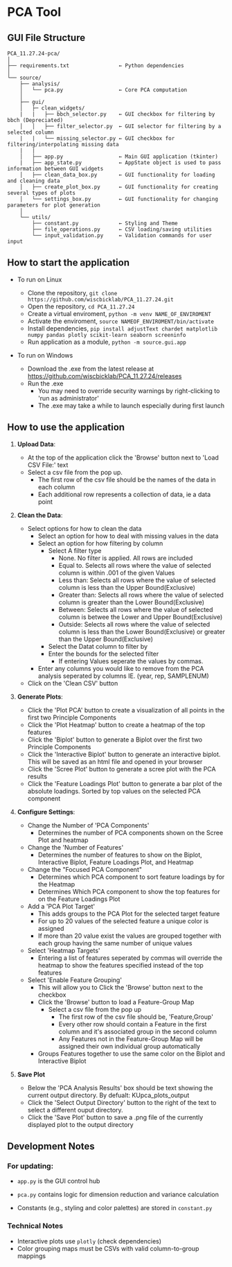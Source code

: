 # PCA Tool

## GUI File Structure

```
PCA_11.27.24-pca/
│
├── requirements.txt                ← Python dependencies
│
└── source/
    ├── analysis/
    │   └── pca.py                  ← Core PCA computation
    │
    ├── gui/
    │   ├─ clean_widgets/
    |   |   ├── bbch_selector.py    ← GUI checkbox for filtering by bbch (Depreciated)
    │   │   ├── filter_selector.py  ← GUI selector for filtering by a selected column
    |   |   └── missing_selector.py ← GUI checkbox for filtering/interpolating missing data
    |   |
    │   ├── app.py                  ← Main GUI application (tkinter)  
    |   ├── app_state.py            ← AppState object is used to pass information between GUI widgets
    │   ├── clean_data_box.py       ← GUI functionality for loading and cleaning data 
    │   ├── create_plot_box.py      ← GUI functionality for creating several types of plots
    │   └── settings_box.py         ← GUI functionality for changing parameters for plot generation
    │
    └── utils/
        ├── constant.py             ← Styling and Theme 
        ├── file_operations.py      ← CSV loading/saving utilities
        └── input_validation.py     ← Validation commands for user input
```

## How to start the application

- To run on Linux
  - Clone the repository, ```git clone https://github.com/wiscbicklab/PCA_11.27.24.git```
  - Open the repository, ```cd PCA_11.27.24```
  - Create a virtual enviroment, ```python -m venv NAME_OF_ENVIROMENT```
  - Activate the enviroment, ```source NAMEOF_ENVIROMENT/bin/activate```
  - Install dependencies, ```pip install adjustText chardet matplotlib numpy pandas plotly scikit-learn seaborn screeninfo```
  - Run application as a module, ```python -m source.gui.app```
    
- To run on Windows
  - Download the .exe from the latest release at https://github.com/wiscbicklab/PCA_11.27.24/releases
  - Run the .exe
    - You may need to override security warnings by right-clicking to 'run as administrator'
    - The .exe may take a while to launch especially during first launch

## How to use the application

1. **Upload Data**:
    - At the top of the application click the 'Browse' button next to 'Load CSV File:' text
    - Select a csv file from the pop up.
      - The first row of the csv file should be the names of the data in each column
      - Each additional row represents a collection of data, ie a data point

2. **Clean the Data**:
    - Select options for how to clean the data
      - Select an option for how to deal with missing values in the data
      - Select an option for how filtering by column
        - Select A filter type
          - None.         No filter is applied. All rows are included
          - Equal to.     Selects all rows where the value of selected column is within .001 of the given Values
          - Less than:    Selects all rows where the value of selected column is less than the Upper Bound(Exclusive)
          - Greater than: Selects all rows where the value of selected column is greater than the Lower Bound(Exclusive)
          - Between:      Selects all rows where the value of selected column is betwee the Lower and Upper Bound(Exclusive)
          - Outside:      Selects all rows where the value of selected column is less than the Lower Bound(Exclusive) or greater than the Upper Bound(Exclusive)
        - Select the Datat column to filter by
        - Enter the bounds for the selected filter
          - If entering Values seperate the values by commas.
      - Enter any columns you would like to remove from the PCA analysis seperated by columns
        IE. (year, rep, SAMPLENUM)
    - Click on the 'Clean CSV' button

3. **Generate Plots**:
    - Click the 'Plot PCA' button to create a visualization of all points in the first two Principle Components
    - Click the 'Plot Heatmap' button to create a heatmap of the top features
    - Click the 'Biplot' button to generate a Biplot over the first two Principle Components
    - Click the 'Interactive Biplot' button to generate an interactive biplot. This will be saved as an html file and opened in your browser
    - Click the 'Scree Plot' button to generate a scree plot with the PCA results
    - Click the 'Feature Loadings Plot' button to generate a bar plot of the absolute loadings. Sorted by top values on the selected PCA component

4. **Configure Settings**:
    - Change the Number of 'PCA Components'
      - Determines the number of PCA components shown on the Scree Plot and heatmap
    - Change the 'Number of Features'
      - Determines the number of features to show on the Biplot, Interactive Biplot, Feature Loadings Plot, and Heatmap
    - Change the "Focused PCA Component"
      - Determines which PCA component to sort feature loadings by for the Heatmap
      - Determines Which PCA component to show the top features for on the Feature Loadings Plot
    - Add a 'PCA Plot Target'
      - This adds groups to the PCA Plot for the selected target feature
      - For up to 20 values of the selected feature a unique color is assigned
      - If more than 20 value exist the values are grouped together with each group having the same number of unique values
    - Select 'Heatmap Targets'
      - Entering a list of features seperated by commas will override the heatmap to show the features specified instead of the top features
    - Select 'Enable Feature Grouping'
      - This will allow you to Click the 'Browse' button next to the checkbox
      - Click the 'Browse' button to load a Feature-Group Map
        - Select a csv file from the pop up
          - The first row of the csv file should be, 'Feature,Group'
          - Every other row should contain a Feature in the first column and it's associated group in the second column
          - Any Features not in the Feature-Group Map will be assigned their own individual group automatically
      - Groups Features together to use the same color on the Biplot and Interactive Biplot

5. **Save Plot**
    - Below the 'PCA Analysis Results' box should be text showing the current output directory. By defualt: KUpca_plots_output
    - Click the 'Select Output Directory' button to the right of the text to select a different ouput directory.
    - Click the 'Save Plot' button to save a .png file of the currently displayed plot to the output directory


## Development Notes

### For updating:

- `app.py` is the GUI control hub  
    
- `pca.py` contains logic for dimension reduction and variance calculation
    
- Constants (e.g., styling and color palettes) are stored in `constant.py`
    

### Technical Notes

- Interactive plots use `plotly` (check dependencies)
- Color grouping maps must be CSVs with valid column-to-group mappings